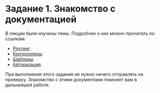 # Задание 1. Знакомство с документацией

В лекции были изучены темы. Подробнее о них можно прочитать по ссылкам:
* [Роутинг](https://laravel.com/docs/7.x/routing).
* [Контроллеры](https://laravel.com/docs/7.x/controllers).
* [Шаблоны](https://laravel.com/docs/7.x/views).
* [Авторизация](https://laravel.com/docs/7.x/authorization).

При выполнении этого задания не нужно ничего отправлять на проверку. Знакомство с этими документами поможет вам в дальнейшей работе.



